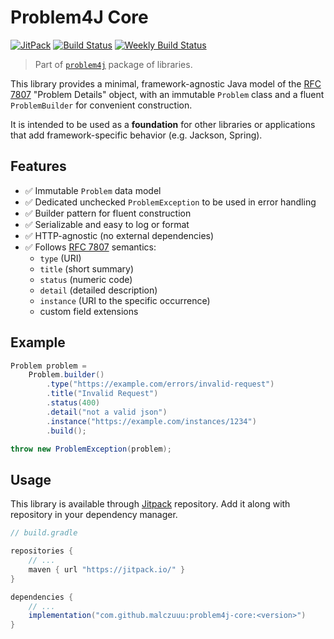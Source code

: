 # Problem4J Core

[![JitPack](https://jitpack.io/v/malczuuu/problem4j-core.svg)](https://jitpack.io/#malczuuu/problem4j-core)
[![Build Status](https://github.com/malczuuu/problem4j-jackson/actions/workflows/gradle.yml/badge.svg)](https://github.com/malczuuu/problem4j-jackson/actions/workflows/gradle.yml)
[![Weekly Build Status](https://github.com/malczuuu/problem4j-jackson/actions/workflows/gradle-weekly.yml/badge.svg)](https://github.com/malczuuu/problem4j-jackson/actions/workflows/gradle-weekly.yml)

> Part of [`problem4j`][problem4j] package of libraries.

This library provides a minimal, framework-agnostic Java model of the [RFC 7807][rfc7807] "Problem Details" object, with
an immutable `Problem` class and a fluent `ProblemBuilder` for convenient construction.

It is intended to be used as a **foundation** for other libraries or applications that add framework-specific behavior
(e.g. Jackson, Spring).

## Features

- ✅ Immutable `Problem` data model
- ✅ Dedicated unchecked `ProblemException` to be used in error handling
- ✅ Builder pattern for fluent construction
- ✅ Serializable and easy to log or format
- ✅ HTTP-agnostic (no external dependencies)
- ✅ Follows [RFC 7807][rfc7807] semantics:
    - `type` (URI)
    - `title` (short summary)
    - `status` (numeric code)
    - `detail` (detailed description)
    - `instance` (URI to the specific occurrence)
    - custom field extensions

## Example

```java
Problem problem =
    Problem.builder()
        .type("https://example.com/errors/invalid-request")
        .title("Invalid Request")
        .status(400)
        .detail("not a valid json")
        .instance("https://example.com/instances/1234")
        .build();

throw new ProblemException(problem);
```

## Usage

This library is available through [Jitpack][jitpack] repository. Add it along with repository in your dependency
manager.

```groovy
// build.gradle

repositories {
    // ...
    maven { url "https://jitpack.io/" }
}

dependencies {
    // ...
    implementation("com.github.malczuuu:problem4j-core:<version>")
}
```

[rfc7807]: https://datatracker.ietf.org/doc/html/rfc7807

[problem4j]: https://github.com/malczuuu/problem4j

[jitpack]: https://jitpack.io/#malczuuu/problem4j-core
